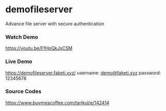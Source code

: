 # demofileserver
Advance file server with secure authentication


### Watch Demo
https://youtu.be/FfHpQkJsCSM

### Live Demo
https://demofileserver.faketi.xyz/
username: demo@faketi.xyz
password: 12345678


### Source Codes
https://www.buymeacoffee.com/tarikul/e/142414
